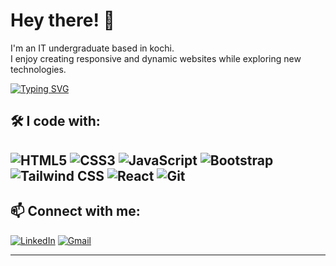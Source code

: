 # Hey there! 👋

I'm an IT undergraduate based in kochi.  
I enjoy creating responsive and dynamic websites while exploring new technologies.

[![Typing SVG](https://readme-typing-svg.demolab.com?font=Cedarville+Cursive&size=28&pause=1000&color=91DFF7&center=true&vCenter=true&width=435&lines=%E2%99%A2+Coding+to+Build+and+Connect+%E2%99%A2)](https://git.io/typing-svg)
## 🛠️ I code with:
![HTML5](https://img.shields.io/badge/-HTML5-E34F26?logo=html5&logoColor=white&style=for-the-badge)
![CSS3](https://img.shields.io/badge/-CSS3-1572B6?logo=css3&logoColor=white&style=for-the-badge)
![JavaScript](https://img.shields.io/badge/-JavaScript-F7DF1E?logo=javascript&logoColor=black&style=for-the-badge)
![Bootstrap](https://img.shields.io/badge/-Bootstrap-7952B3?logo=bootstrap&logoColor=white&style=for-the-badge)
![Tailwind CSS](https://img.shields.io/badge/-Tailwind_CSS-06B6D4?logo=tailwindcss&logoColor=white&style=for-the-badge)
![React](https://img.shields.io/badge/-React-61DAFB?logo=react&logoColor=black&style=for-the-badge)
![Git](https://img.shields.io/badge/-Git-F05032?logo=git&logoColor=white&style=for-the-badge)
---

## 📫 Connect with me:
[![LinkedIn](https://img.shields.io/badge/-LinkedIn-0077B5?logo=linkedin&logoColor=white&style=for-the-badge)](https://www.linkedin.com/in/daliya-noushad)
[![Gmail](https://img.shields.io/badge/-Gmail-D14836?logo=gmail&logoColor=white&style=for-the-badge)](mailto:fathimathdaliya@gmail.com)

---
